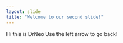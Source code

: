 ```yaml
---
layout: slide
title: "Welcome to our second slide!"
---
```

Hi this is DrNeo
Use the left arrow to go back!
